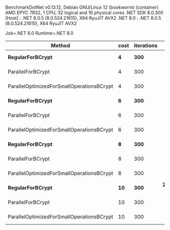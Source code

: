 
BenchmarkDotNet v0.13.12, Debian GNU/Linux 12 (bookworm) (container)
AMD EPYC 7R32, 1 CPU, 32 logical and 16 physical cores
.NET SDK 8.0.300
  [Host]   : .NET 8.0.5 (8.0.524.21615), X64 RyuJIT AVX2
  .NET 8.0 : .NET 8.0.5 (8.0.524.21615), X64 RyuJIT AVX2

Job=.NET 8.0  Runtime=.NET 8.0  

 Method                                    | cost | iterations | Mean         | Error     | StdDev    |
------------------------------------------ |----- |----------- |-------------:|----------:|----------:|
 **RegularForBCrypt**                          | **4**    | **300**        |    **378.66 ms** |  **0.261 ms** |  **0.218 ms** |
 ParallelForBCrypt                         | 4    | 300        |     19.28 ms |  0.361 ms |  0.320 ms |
 ParallelOptimizedForSmallOperationsBCrypt | 4    | 300        |     18.23 ms |  0.111 ms |  0.103 ms |
 **RegularForBCrypt**                          | **6**    | **300**        |  **1,455.24 ms** |  **1.156 ms** |  **1.081 ms** |
 ParallelForBCrypt                         | 6    | 300        |     68.28 ms |  1.062 ms |  0.994 ms |
 ParallelOptimizedForSmallOperationsBCrypt | 6    | 300        |     66.32 ms |  1.266 ms |  1.184 ms |
 **RegularForBCrypt**                          | **8**    | **300**        |  **5,761.81 ms** |  **4.404 ms** |  **4.120 ms** |
 ParallelForBCrypt                         | 8    | 300        |    261.90 ms |  5.022 ms |  5.784 ms |
 ParallelOptimizedForSmallOperationsBCrypt | 8    | 300        |    268.41 ms |  1.279 ms |  1.068 ms |
 **RegularForBCrypt**                          | **10**   | **300**        | **22,978.52 ms** | **13.472 ms** | **12.602 ms** |
 ParallelForBCrypt                         | 10   | 300        |  1,014.52 ms | 20.263 ms | 50.085 ms |
 ParallelOptimizedForSmallOperationsBCrypt | 10   | 300        |  1,011.91 ms | 20.070 ms | 45.710 ms |
